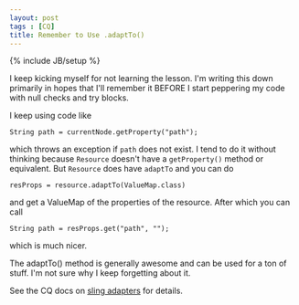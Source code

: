 ```yaml
---
layout: post
tags : [CQ]
title: Remember to Use .adaptTo()
---
```

{% include JB/setup %}

I keep kicking myself for not learning the lesson. I'm writing this down primarily in hopes that I'll remember it BEFORE I start peppering my code with null checks and try blocks. 

I keep using code like 

```
String path = currentNode.getProperty("path"); 
```

which throws an exception if `path` does not exist. I tend to do it without thinking because `Resource` doesn't have a `getProperty()` method or equivalent. But `Resource` does have `adaptTo` and you can do 

```
resProps = resource.adaptTo(ValueMap.class) 
```

and get a ValueMap of the properties of the resource. After which you can call

```
String path = resProps.get("path", ""); 
```

which is much nicer. 


The adaptTo() method is generally awesome and can be used for a ton of stuff. I'm not sure why I keep forgetting about it. 

See the CQ docs on [sling adapters](http://dev.day.com/docs/en/cq/current/developing/sling-adapters.html) for details.
